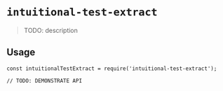 # `intuitional-test-extract`

> TODO: description

## Usage

```
const intuitionalTestExtract = require('intuitional-test-extract');

// TODO: DEMONSTRATE API
```

